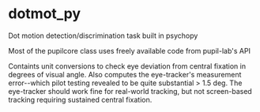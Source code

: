 # dotmot_py
Dot motion detection/discrimination task built in psychopy

Most of the pupilcore class uses freely available code from pupil-lab's API

Containts unit conversions to check eye deviation from central fixation in degrees of visual angle. Also computes the eye-tracker's measurement error--which pilot testing revealed to be quite substantial > 1.5 deg. The eye-tracker should work fine for real-world tracking, but not screen-based tracking requiring sustained central fixation.

